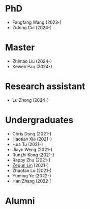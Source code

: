 # PhD
* Fangfang Wang (2023-)
* Zidong Cui (2024-)

# Master
* Zhimao Liu (2024-)
* Kewen Pan (2024-)
  
# Research assistant
* Lu Zhong (2024-)

# Undergraduates
* Chris Dong (2021-)
* Haotian Xie (2021-)
* Hua Tu (2021-)
* Jiayu Weng (2021-)
* Runzhi Kong (2021-)
* Rappy Zhu (2021-)
* [Zequn Lin](https://linzequn17.github.io/) (2021-)
* Zhaofan Lu (2021-)
* Yuming Ye (2022-)
* Han Zhang (2022-)

# Alumni


